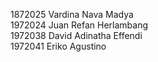 1872025 Vardina Nava Madya <br>
1972024 Juan Refan Herlambang <br>
1972038 David Adinatha Effendi <br>
1972041 Eriko Agustino
